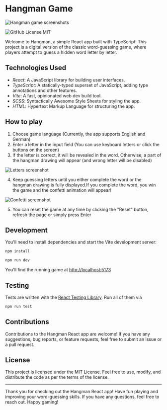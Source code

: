 # Hangman Game 

![Hangman game screenshots](https://raw.githubusercontent.com/ikorotkaya/hangman_typescript_react/ikorotkaya-patch-1/hangman.gif)

![GitHub License MIT](https://img.shields.io/github/license/sqlhabit/sql_schema_visualizer?color=%2347A3F3)

Welcome to Hangman, a simple React app built with TypeScript! This project is a digital version of the classic word-guessing game, where players attempt to guess a hidden word letter by letter.

## Technologies Used

- *React*: A JavaScript library for building user interfaces.
- *TypeScript*: A statically-typed superset of JavaScript, adding type annotations and other features.
- *Vite*: A fast, opinionated web dev build tool.
- *SCSS*: Syntactically Awesome Style Sheets for styling the app.
- *HTML*: Hypertext Markup Language for structuring the app.

## How to play

1. Choose game language (Currently, the app supports English and German)
2. Enter a letter in the input field (You can use keyboard letters or click the buttons on the screen)
3. If the letter is correct, it will be revealed in the word. Otherwise, a part of the hangman drawing will appear (and wrong letter will be disabled)

![Letters screenshot](https://github.com/ikorotkaya/hangman_typescript_react/assets/91027118/7ecadbb0-c231-4371-964f-861634e72170)

4. Keep guessing letters until you either complete the word or the hangman drawing is fully displayed.If you complete the word, you win the game and the confetti animation will appear!

![Confetti screenshot](https://github.com/ikorotkaya/hangman_typescript_react/assets/91027118/ba6507d1-85b7-4e9c-8b7f-c30464565824)

5. You can reset the game at any time by clicking the "Reset" button, refresh the page or simply press Enter

## Development

You'll need to install dependencies and start the Vite development server:

```sh
npm install

npm run dev
```

You'll find the running game at [http://localhost:5173](http://localhost:5173/)

## Testing

Tests are written with the [React Testing Library](https://testing-library.com/docs/react-testing-library/example-intro). Run all of them via

```sh
npm run test
```



## Contributions

Contributions to the Hangman React app are welcome! If you have any suggestions, bug reports, or feature requests, feel free to submit an issue or a pull request.

## License

This project is licensed under the MIT License. Feel free to use, modify, and distribute the code as per the terms of the license.

____

Thank you for checking out the Hangman React app! Have fun playing and improving your word-guessing skills. If you have any questions, feel free to reach out. Happy gaming!